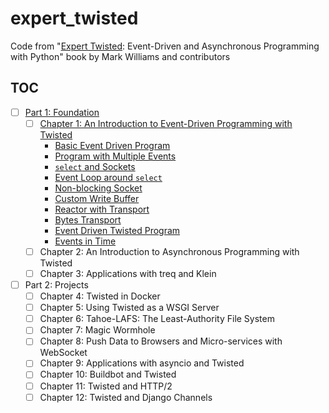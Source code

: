 # expert_twisted

Code from "[Expert Twisted][1]: Event-Driven and Asynchronous Programming with
Python" book by Mark Williams and contributors

## TOC

- [ ] [Part 1: Foundation](src/part_01/)
    - [ ] [Chapter 1: An Introduction to Event-Driven Programming with Twisted](src/part_01/chapter_01/)
        - [Basic Event Driven Program](src/part_01/chapter_01/basic_event_drive_program.py)
        - [Program with Multiple Events](src/part_01/chapter_01/program_with_multiple_events.py)
        - [`select` and Sockets](src/part_01/chapter_01/select_and_sockets.py)
        - [Event Loop around `select`](src/part_01/chapter_01/event_loop_around_select.py)
        - [Non-blocking Socket](src/part_01/chapter_01/non_blocking_socket.py)
        - [Custom Write Buffer](src/part_01/chapter_01/custom_write_buffer.py)
        - [Reactor with Transport](src/part_01/chapter_01/reactor_with_transport.py)
        - [Bytes Transport](src/part_01/chapter_01/bytes_transport.py)
        - [Event Driven Twisted Program](src/part_01/chapter_01/event_driven_twisted_program.py)
        - [Events in Time](src/part_01/chapter_01/events_in_time.py)
    - [ ] Chapter 2: An Introduction to Asynchronous Programming with Twisted
    - [ ] Chapter 3: Applications with treq and Klein
- [ ] Part 2: Projects
    - [ ] Chapter 4: Twisted in Docker
    - [ ] Chapter 5: Using Twisted as a WSGI Server
    - [ ] Chapter 6: Tahoe-LAFS: The Least-Authority File System
    - [ ] Chapter 7: Magic Wormhole
    - [ ] Chapter 8: Push Data to Browsers and Micro-services with WebSocket
    - [ ] Chapter 9: Applications with asyncio and Twisted
    - [ ] Chapter 10: Buildbot and Twisted
    - [ ] Chapter 11: Twisted and HTTP/2
    - [ ] Chapter 12: Twisted and Django Channels

[1]: https://www.goodreads.com/book/show/40167833-expert-twisted